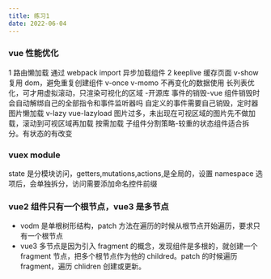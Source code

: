 ```yaml
---
title: 练习1
date: 2022-06-04
---
```


### vue 性能优化

1 路由懒加载 通过 webpack import 异步加载组件
2 keeplive 缓存页面
v-show 复用 dom，避免重复创建组件
v-once v-momo 不再变化的数据使用
长列表优化，可才用虚拟滚动，只渲染可视化的区域 -开源库
事件的销毁-vue 组件销毁时会自动解绑自己的全部指令和事件监听器吗 自定义的事件需要自己销毁，定时器
图片懒加载 v-lazy vue-lazyload 图片过多，未出现在可视区域的图片先不做加载，滚动到可视区域再加载
按需加载
子组件分割策略-较重的状态组件适合拆分。有状态的有改变

### vuex module

state 是分模块访问，getters,mutations,actions,是全局的，设置 namespace 选项后，会单独拆分，访问需要添加命名控件前缀

### vue2 组件只有一个根节点，vue3 是多节点

- vodm 是单根树形结构，patch 方法在遍历的时候从根节点开始遍历，要求只有一个根节点
- vue3 多节点是因为引入 fragment 的概念，发现组件是多根的，就创建一个 fragment 节点，把多个根节点作为他的 childred。patch 的时候遍历 fragment，遍历 chlidren 创建或更新。
